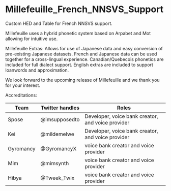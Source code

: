 # Millefeuille_French_NNSVS_Support
Custom HED and Table for French NNSVS support.

Millefeuille uses a hybrid phonetic system based on Arpabet and Mot allowing for intuitive use.

Millefeuille Extras:
Allows for use of Japanese data and easy conversion of pre-existing Japanese datasets.
French and Japanese data can be used together for a cross-lingual experience.
Canadian/Quebecois phonetics are included for full dialect support. 
English extras are included to support loanwords and approximation.


We look forward to the upcoming release of Millefeuille and we thank you for your interest.

Accreditations:

|   Team    | Twitter handles |                       Roles                       |
|-----------|-----------------|---------------------------------------------------|
|   Spose   |  @imsupposedto  | Developer, voice bank creator, and voice provider |
|    Kei    |   @mildemelwe   | Developer, voice bank creator, and voice provider |
| Gyromancy |   @GyromancyX   | voice bank creator and voice provider             |
|    Mim    |    @mimsynth    | voice bank creator and voice provider             |
|   Hibya   |   @Tweek_Twix   | voice bank creator and voice provider             |
